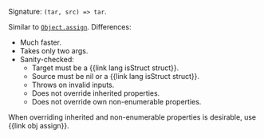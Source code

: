 Signature: `(tar, src) => tar`.

Similar to [`Object.assign`](https://developer.mozilla.org/en-US/docs/Web/JavaScript/Reference/Global_Objects/Object/assign). Differences:

  * Much faster.
  * Takes only two args.
  * Sanity-checked:
    * Target must be a {{link lang isStruct struct}}.
    * Source must be nil or a {{link lang isStruct struct}}.
    * Throws on invalid inputs.
    * Does not override inherited properties.
    * Does not override own non-enumerable properties.

When overriding inherited and non-enumerable properties is desirable, use {{link obj assign}}.
